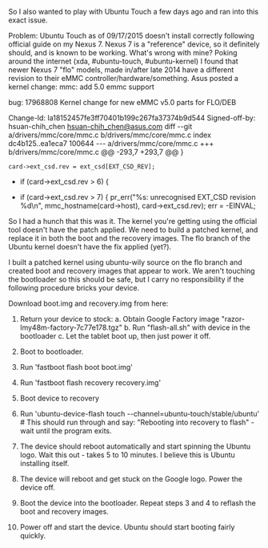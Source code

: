 So I also wanted to play with Ubuntu Touch a few days ago and ran into this exact issue.

Problem: Ubuntu Touch as of 09/17/2015 doesn't install correctly following official guide on my Nexus 7.  Nexus 7 is a "reference" device, so it definitely should, and is known to be working.  What's wrong with mine?  Poking around the internet (xda, #ubuntu-touch, #ubuntu-kernel) I found that newer Nexus 7 "flo" models, made in/after late 2014 have a different revision to their eMMC controller/hardware/something.  Asus posted a kernel change:
mmc: add 5.0 emmc support

bug: 17968808 Kernel change for new eMMC v5.0 parts for FLO/DEB

Change-Id: Ia18152457fe3ff70401b199c267fa37374b9d544
Signed-off-by: hsuan-chih_chen <hsuan-chih_chen@asus.com>
diff --git a/drivers/mmc/core/mmc.c b/drivers/mmc/core/mmc.c
index dc4b125..ea1eca7 100644
--- a/drivers/mmc/core/mmc.c
+++ b/drivers/mmc/core/mmc.c
@@ -293,7 +293,7 @@
 	}
 
 	card->ext_csd.rev = ext_csd[EXT_CSD_REV];
-	if (card->ext_csd.rev > 6) {
+	if (card->ext_csd.rev > 7) {
 		pr_err("%s: unrecognised EXT_CSD revision %d\n",
 			mmc_hostname(card->host), card->ext_csd.rev);
 		err = -EINVAL;


So I had a hunch that this was it.  The kernel you're getting using the official tool doesn't have the patch applied.  We need to build a patched kernel, and replace it in both the boot and the recovery images.  The flo branch of the Ubuntu kernel doesn't have the fix applied (yet?).  

I built a patched kernel using ubuntu-wily source on the flo branch and created boot and recovery images that appear to work.  We aren't touching the bootloader so this should be safe, but I carry no responsibility if the following procedure bricks your device.

Download boot.img and recovery.img from here: 

1) Return your device to stock:
	a. Obtain Google Factory image "razor-lmy48m-factory-7c77e178.tgz"
	b. Run "flash-all.sh" with device in the bootloader
	c. Let the tablet boot up, then just power it off.

2) Boot to bootloader.
3) Run 'fastboot flash boot boot.img'
4) Run 'fastboot flash recovery recovery.img'
5) Boot device to recovery
6) Run 'ubuntu-device-flash touch --channel=ubuntu-touch/stable/ubuntu'  # This should run through and say: "Rebooting into recovery to flash" - wait until the program exits.
7) The device should reboot automatically and start spinning the Ubuntu logo.  Wait this out - takes 5 to 10 minutes.  I believe this is Ubuntu installing itself.
8) The device will reboot and get stuck on the Google logo.  Power the device off.
9) Boot the device into the bootloader.  Repeat steps 3 and 4 to reflash the boot and recovery images.
10) Power off and start the device.  Ubuntu should start booting fairly quickly.


